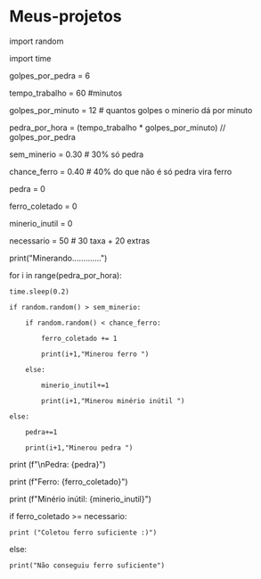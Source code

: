 # Meus-projetos
import random

import time


golpes_por_pedra = 6

tempo_trabalho = 60 #minutos

golpes_por_minuto = 12 # quantos golpes o minerio dá por minuto

pedra_por_hora = (tempo_trabalho * golpes_por_minuto) // golpes_por_pedra



sem_minerio = 0.30 # 30% só pedra

chance_ferro = 0.40 # 40% do que não é só pedra vira ferro

pedra = 0

ferro_coletado = 0

minerio_inutil = 0


necessario = 50 # 30 taxa + 20 extras


print("Minerando.............")

for i in range(pedra_por_hora):

    time.sleep(0.2)

    if random.random() > sem_minerio:

        if random.random() < chance_ferro:

            ferro_coletado += 1

            print(i+1,"Minerou ferro ")

        else:

            minerio_inutil+=1

            print(i+1,"Minerou minério inútil ")

    else:

        pedra+=1

        print(i+1,"Minerou pedra ")

    


print (f"\nPedra: {pedra}")

print (f"Ferro: {ferro_coletado}")

print (f"Minério inútil: {minerio_inutil}")

if ferro_coletado >= necessario:

    print ("Coletou ferro suficiente :)")

else:

    print("Não conseguiu ferro suficiente")

